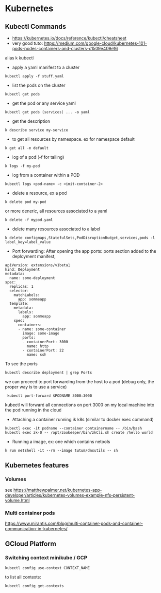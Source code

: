 # Kubernetes

## Kubectl Commands
* https://kubernetes.io/docs/reference/kubectl/cheatsheet
* very good tuto: https://medium.com/google-cloud/kubernetes-101-pods-nodes-containers-and-clusters-c1509e409e16

alias k kubectl

* apply a yaml manifest to a cluster
```
kubectl apply -f stuff.yaml
```
* list the pods on the cluster
```
kubectl get pods
```
* get the pod or any service yaml
```
kubectl get pods (services) ... -o yaml
```
* get the description
```
k describe service my-service
```
* to get all resources by namespace. ex for namespace default 
```
k get all -n default
```
* log of a pod (-f for tailing)
```
k logs -f my-pod
```
* log from a container within a POD
```
kubectl logs <pod-name> -c <init-container-2>
```
* delete a resource, ex a pod
```
k delete pod my-pod
```
or more deneric, all resources associated to a yaml
```
k delete -f mypod.yaml
```
* delete many resources associated to a label
```
k delete configmaps,StatefulSets,PodDisruptionBudget,services,pods -l label_key=label_value
```
* Port forwarding: After opening the app ports: ports section added to the deployment manifest, 
```
apiVersion: extensions/v1beta1
kind: Deployment
metadata:
  name: some-deployment
spec:
  replicas: 1
  selector:
    matchLabels:
      app: sommeapp
  template:
    metadata:
      labels:
        app: sommeapp
    spec:
      containers:
      - name: some-container
        image: some-image
        ports:                                      
        - containerPort: 3000                      
          name: http                               
        - containerPort: 22                        
          name: ssh      
```
To see the ports
```
kubectl describe deployment | grep Ports
```
we can proceed to port forwarding from the host to a pod (debug only, the proper way is to use a service)
```
 kubectl port-forward $PODNAME 3000:3000
 ```
 kubectl will forward all connections on port 3000 on my local machine into the pod running in the cloud
 
* Attaching a container running ik k8s (similar to docker exec command)
```
kubectl exec -it podname --container containername -- /bin/bash
kubectl exec zk-0 -- /opt/zookeeper/bin/zkCli.sh create /hello world
```
* Running a image, ex: one which contains netools
```
k run netshell -it --rm --image tutum/dnsutils -- sh
```

## Kubernetes features

### Volumes
see https://matthewpalmer.net/kubernetes-app-developer/articles/kubernetes-volumes-example-nfs-persistent-volume.html

### Multi container pods
https://www.mirantis.com/blog/multi-container-pods-and-container-communication-in-kubernetes/


## GCloud Platform

### Switching context minikube / GCP
```
kubectl config use-context CONTEXT_NAME
```
to list all contexts:
```
kubectl config get-contexts
```



